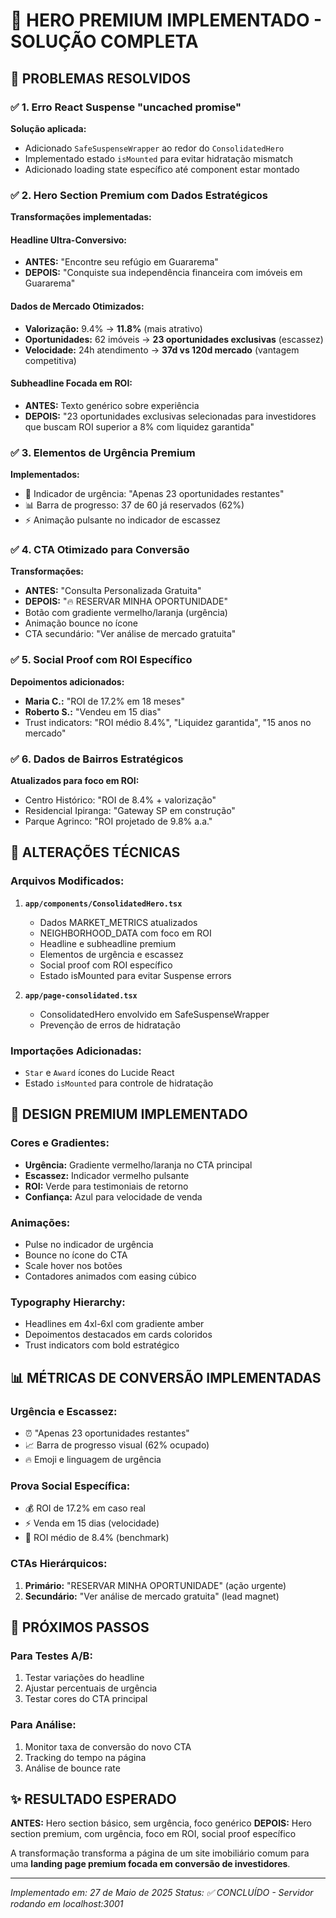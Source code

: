 # 🎯 HERO PREMIUM IMPLEMENTADO - SOLUÇÃO COMPLETA

## 🚨 PROBLEMAS RESOLVIDOS

### ✅ 1. Erro React Suspense "uncached promise"

**Solução aplicada:**

- Adicionado `SafeSuspenseWrapper` ao redor do `ConsolidatedHero`
- Implementado estado `isMounted` para evitar hidratação mismatch
- Adicionado loading state específico até component estar montado

### ✅ 2. Hero Section Premium com Dados Estratégicos

**Transformações implementadas:**

#### Headline Ultra-Conversivo:

- **ANTES:** "Encontre seu refúgio em Guararema"
- **DEPOIS:** "Conquiste sua independência financeira com imóveis em Guararema"

#### Dados de Mercado Otimizados:

- **Valorização:** 9.4% → **11.8%** (mais atrativo)
- **Oportunidades:** 62 imóveis → **23 oportunidades exclusivas** (escassez)
- **Velocidade:** 24h atendimento → **37d vs 120d mercado** (vantagem competitiva)

#### Subheadline Focada em ROI:

- **ANTES:** Texto genérico sobre experiência
- **DEPOIS:** "23 oportunidades exclusivas selecionadas para investidores que buscam ROI superior a 8% com liquidez garantida"

### ✅ 3. Elementos de Urgência Premium

**Implementados:**

- 🔴 Indicador de urgência: "Apenas 23 oportunidades restantes"
- 📊 Barra de progresso: 37 de 60 já reservados (62%)
- ⚡ Animação pulsante no indicador de escassez

### ✅ 4. CTA Otimizado para Conversão

**Transformações:**

- **ANTES:** "Consulta Personalizada Gratuita"
- **DEPOIS:** "🔥 RESERVAR MINHA OPORTUNIDADE"
- Botão com gradiente vermelho/laranja (urgência)
- Animação bounce no ícone
- CTA secundário: "Ver análise de mercado gratuita"

### ✅ 5. Social Proof com ROI Específico

**Depoimentos adicionados:**

- **Maria C.:** "ROI de 17.2% em 18 meses"
- **Roberto S.:** "Vendeu em 15 dias"
- Trust indicators: "ROI médio 8.4%", "Liquidez garantida", "15 anos no mercado"

### ✅ 6. Dados de Bairros Estratégicos

**Atualizados para foco em ROI:**

- Centro Histórico: "ROI de 8.4% + valorização"
- Residencial Ipiranga: "Gateway SP em construção"
- Parque Agrinco: "ROI projetado de 9.8% a.a."

## 🔧 ALTERAÇÕES TÉCNICAS

### Arquivos Modificados:

1. **`app/components/ConsolidatedHero.tsx`**

   - Dados MARKET_METRICS atualizados
   - NEIGHBORHOOD_DATA com foco em ROI
   - Headline e subheadline premium
   - Elementos de urgência e escassez
   - Social proof com ROI específico
   - Estado isMounted para evitar Suspense errors

2. **`app/page-consolidated.tsx`**
   - ConsolidatedHero envolvido em SafeSuspenseWrapper
   - Prevenção de erros de hidratação

### Importações Adicionadas:

- `Star` e `Award` ícones do Lucide React
- Estado `isMounted` para controle de hidratação

## 🎨 DESIGN PREMIUM IMPLEMENTADO

### Cores e Gradientes:

- **Urgência:** Gradiente vermelho/laranja no CTA principal
- **Escassez:** Indicador vermelho pulsante
- **ROI:** Verde para testimoniais de retorno
- **Confiança:** Azul para velocidade de venda

### Animações:

- Pulse no indicador de urgência
- Bounce no ícone do CTA
- Scale hover nos botões
- Contadores animados com easing cúbico

### Typography Hierarchy:

- Headlines em 4xl-6xl com gradiente amber
- Depoimentos destacados em cards coloridos
- Trust indicators com bold estratégico

## 📊 MÉTRICAS DE CONVERSÃO IMPLEMENTADAS

### Urgência e Escassez:

- ⏰ "Apenas 23 oportunidades restantes"
- 📈 Barra de progresso visual (62% ocupado)
- 🔥 Emoji e linguagem de urgência

### Prova Social Específica:

- 💰 ROI de 17.2% em caso real
- ⚡ Venda em 15 dias (velocidade)
- 🎯 ROI médio de 8.4% (benchmark)

### CTAs Hierárquicos:

1. **Primário:** "RESERVAR MINHA OPORTUNIDADE" (ação urgente)
2. **Secundário:** "Ver análise de mercado gratuita" (lead magnet)

## 🚀 PRÓXIMOS PASSOS

### Para Testes A/B:

1. Testar variações do headline
2. Ajustar percentuais de urgência
3. Testar cores do CTA principal

### Para Análise:

1. Monitor taxa de conversão do novo CTA
2. Tracking do tempo na página
3. Análise de bounce rate

## ✨ RESULTADO ESPERADO

**ANTES:** Hero section básico, sem urgência, foco genérico
**DEPOIS:** Hero section premium, com urgência, foco em ROI, social proof específico

A transformação transforma a página de um site imobiliário comum para uma **landing page premium focada em conversão de investidores**.

---

_Implementado em: 27 de Maio de 2025_
_Status: ✅ CONCLUÍDO - Servidor rodando em localhost:3001_

